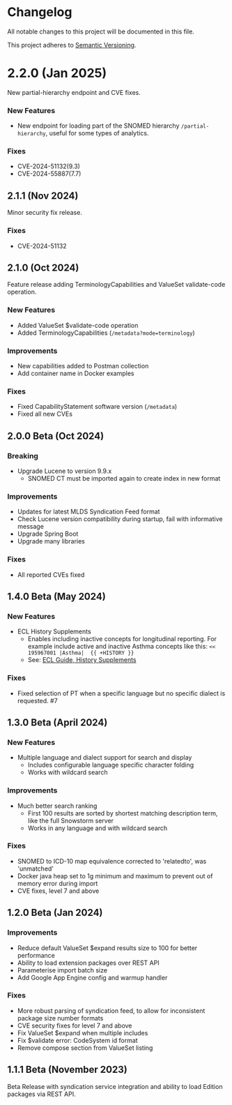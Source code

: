 # Changelog
All notable changes to this project will be documented in this file.

This project adheres to [Semantic Versioning](https://semver.org/spec/v2.0.0.html).


# 2.2.0 (Jan 2025)
New partial-hierarchy endpoint and CVE fixes.

### New Features
- New endpoint for loading part of the SNOMED hierarchy `/partial-hierarchy`, useful for some types of analytics.

### Fixes
- CVE-2024-51132(9.3)
- CVE-2024-55887(7.7)


## 2.1.1 (Nov 2024)
Minor security fix release.

### Fixes
- CVE-2024-51132


## 2.1.0 (Oct 2024)
Feature release adding TerminologyCapabilities and ValueSet validate-code operation.

### New Features
- Added ValueSet $validate-code operation
- Added TerminologyCapabilities (`/metadata?mode=terminology`)

### Improvements
- New capabilities added to Postman collection
- Add container name in Docker examples

### Fixes
- Fixed CapabilityStatement software version (`/metadata`)
- Fixed all new CVEs


## 2.0.0 Beta (Oct 2024)

### Breaking
- Upgrade Lucene to version 9.9.x
  - SNOMED CT must be imported again to create index in new format

### Improvements
- Updates for latest MLDS Syndication Feed format
- Check Lucene version compatibility during startup, fail with informative message
- Upgrade Spring Boot
- Upgrade many libraries 

### Fixes
- All reported CVEs fixed


## 1.4.0 Beta (May 2024)

### New Features
- ECL History Supplements
  - Enables including inactive concepts for longitudinal reporting. For example include active and inactive Asthma concepts like this: `<<  195967001 |Asthma|  {{ +HISTORY }}`
  - See: [ECL Guide, History Supplements](https://confluence.ihtsdotools.org/display/DOCECL/6.11+History+Supplements)

### Fixes
- Fixed selection of PT when a specific language but no specific dialect is requested. #7

## 1.3.0 Beta (April 2024)

### New Features
- Multiple language and dialect support for search and display
  - Includes configurable language specific character folding
  - Works with wildcard search

### Improvements
- Much better search ranking
  - First 100 results are sorted by shortest matching description term, like the full Snowstorm server
  - Works in any language and with wildcard search

### Fixes
- SNOMED to ICD-10 map equivalence corrected to 'relatedto', was 'unmatched'
- Docker java heap set to 1g minimum and maximum to prevent out of memory error during import
- CVE fixes, level 7 and above


## 1.2.0 Beta (Jan 2024)

### Improvements
- Reduce default ValueSet $expand results size to 100 for better performance
- Ability to load extension packages over REST API
- Parameterise import batch size
- Add Google App Engine config and warmup handler

### Fixes
- More robust parsing of syndication feed, to allow for inconsistent package size number formats
- CVE security fixes for level 7 and above
- Fix ValueSet $expand when multiple includes
- Fix $validate error: CodeSystem id format
- Remove compose section from ValueSet listing

## 1.1.1 Beta (November 2023)
Beta Release with syndication service integration and ability to load Edition packages via REST API.  
